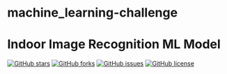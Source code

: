 # machine_learning-challenge

# Indoor Image Recognition ML Model 
<a href="https://github.com/murthymalini/machine_learning_challenge/stargazers"><img alt="GitHub stars" src="https://img.shields.io/github/stars/murthymalini/machine_learning_challenge-project?color=yellow"></a>
<a href="https://github.com/murthymalini/machine_learning_challenge-project/network"><img alt="GitHub forks" src="https://img.shields.io/github/forks/murthymalini/machine_learning_challengep-project?color=yellow"></a>
<a href="https://github.com/murthymalini/machine_learning_challenge-project/issues"><img alt="GitHub issues" src="https://img.shields.io/github/issues/murthymalini/machine_learning_challenge-project"></a>
<a href="https://github.com/murthymalini/machine_learning_challenge-project"><img alt="GitHub license" src="https://img.shields.io/github/license/murthymalini/machine_learning_challenge-project?color=red"></a>
